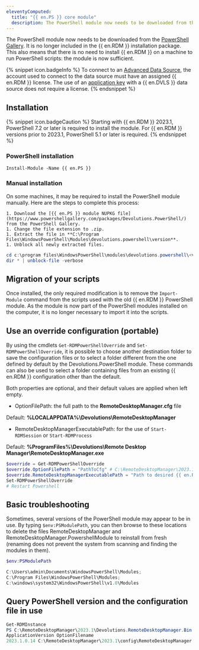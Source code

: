 ```yaml
---
eleventyComputed:
  title: "{{ en.PS }} core module"
  description: The PowerShell module now needs to be downloaded from the PowerShell Gallery. It is no longer included in the {{ en.RDM }} installation package.
---
```

The PowerShell module now needs to be downloaded from the [PowerShell Gallery](https://www.powershellgallery.com/packages/Devolutions.PowerShell/). It is no longer included in the {{ en.RDM }} installation package. This also means that there is no need to install {{ en.RDM }} on a machine to run PowerShell scripts: the module is now sufficient.

{% snippet icon.badgeInfo %}
To connect to an [Advanced Data Source](/rdm/windows/data-sources/data-sources-types/advanced-data-sources/), the account used to connect to the data source must have an assigned {{ en.RDM }} license. The use of an [application key](/server/web-interface/administration/security-management/applications/) with a {{ en.DVLS }} data source does not require a license.
{% endsnippet %}

## Installation
{% snippet icon.badgeCaution %}
Starting with {{ en.RDM }} 2023.1, PowerShell 7.2 or later is required to install the module. For {{ en.RDM }} versions prior to 2023.1, PowerShell 5.1 or later is required.
{% endsnippet %}

### PowerShell installation
`Install-Module -Name {{ en.PS }}`

### Manual installation
On some machines, it may be required to install the PowerShell module manually. Here are the steps to complete this process:  

    1. Download the [{{ en.PS }} module NUPKG file](https://www.powershellgallery.com/packages/Devolutions.PowerShell/) from the PowerShell Gallery.
    1. Change the file extension to .zip.
    1. Extract the file in **C:\Program Files\WindowsPowerShell\Modules\devolutions.powershell\version**.
    1. Unblock all newly extracted files.
   ```powershell
   cd c:\program files\WindowsPowerShell\modules\devolutions.powershell\<version>
   dir * | unblock-file -verbose
   ```

## Migration of your scripts
Once installed, the only required modification is to remove the `Import-Module` command from the scripts used with the old {{ en.RDM }} PowerShell module. As the module is now part of the PowerShell modules installed on the computer, it is no longer necessary to import it into the scripts.

## Use an override configuration (portable)
By using the cmdlets `Get-RDMPowerShellOverride` and `Set-RDMPowerShellOverride`, it is possible to choose another destination folder to save the configuration files or to select a folder different from the one defined by default by the Devolutions.PowerShell module. These commands can also be used to select a folder containing files from an existing {{ en.RDM }} configuration other than the default.  

Both properties are optional, and their default values are applied when left empty.  

* OptionFilePath: the full path to the **RemoteDesktopManager.cfg** file  

Default: **%LOCALAPPDATA%\Devolutions\RemoteDesktopManager**  

* RemoteDesktopManagerExecutablePath: for the use of `Start-RDMSession` or `Start-RDMProcess`  

Default: **%ProgramFiles%\Devolutions\Remote Desktop Manager\RemoteDesktopManager.exe**  
```powershell
$override = Get-RDMPowerShellOverride
$override.OptionFilePath = "PathToCfg" # C:\RemoteDesktopManager\2023.1\config\RemoteDesktopManager.cfg
$override.RemoteDesktopManagerExecutablePath = "Path to desired {{ en.RDM }} version" # C:\RemoteDesktopManager\2023.1\Devolutions.RemoteDesktopManager.Bin.2023.1.11.0\RemoteDesktopManager64.exe
Set-RDMPowerShellOverride
# Restart Powershell
```

## Basic troubleshooting
Sometimes, several versions of the PowerShell module may appear to be in use. By typing `$env:PSModulePath`, you can then browse to these locations to delete the files RemoteDesktopManager and RemoteDesktopManager.PowershellModule to reinstall from fresh (renaming does not prevent the system from scanning and finding the modules in them).
```powershell
$env:PSModulePath

C:\Users\admin\Documents\WindowsPowerShell\Modules;
C:\Program Files\WindowsPowerShell\Modules;
C:\windows\system32\WindowsPowerShell\v1.0\Modules
```

## Query PowerShell version and the configuration file in use
```powershell
Get-RDMInstance
PS C:\RemoteDesktopManager\2023.1\Devolutions.RemoteDesktopManager.Bin.2023.1.11.0> Get-RDMInstance
ApplicationVersion OptionFilename
2023.1.0.14 C:\RemoteDesktopManager\2023.1\config\RemoteDesktopManager.cfg
```
